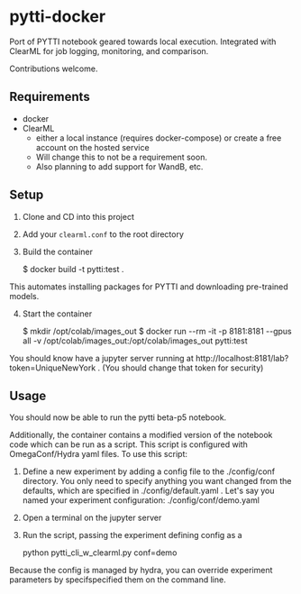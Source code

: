 # pytti-docker

Port of PYTTI notebook geared towards local execution. Integrated with ClearML for job logging, monitoring, and comparison. 

Contributions welcome.

## Requirements

* docker
* ClearML 
  - either a local instance (requires docker-compose) or create a free account on the hosted service
  - Will change this to not be a requirement soon.
  - Also planning to add support for WandB, etc. 

## Setup

1. Clone and CD into this project
2. Add your `clearml.conf` to the root directory
3. Build the container

    $ docker build -t pytti:test .
    
  This automates installing packages for PYTTI and downloading pre-trained models.

4. Start the container

    $ mkdir /opt/colab/images_out
    $ docker run --rm -it -p 8181:8181 --gpus all -v /opt/colab/images_out:/opt/colab/images_out pytti:test
    
  You should know have a jupyter server running at http://localhost:8181/lab?token=UniqueNewYork . (You should change that token for security)

## Usage

You should now be able to run the pytti beta-p5 notebook. 

Additionally, the container contains a modified version of the notebook code which can be run as a script. This script is configured with OmegaConf/Hydra yaml files. To use this script:

1. Define a new experiment by adding a config file to the ./config/conf directory. You only need to specify anything you want changed from the defaults, which are specified in ./config/default.yaml . Let's say you named your experiment configuration: ./config/conf/demo.yaml

2. Open a terminal on the jupyter server
3. Run the script, passing the experiment defining config as a 

    python pytti_cli_w_clearml.py conf=demo
    
  Because the config is managed by hydra, you can override experiment parameters by specifspecified them on the command line.
